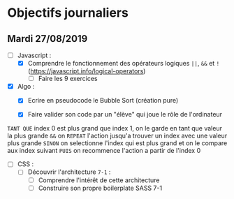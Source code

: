 # Objectifs journaliers

## Mardi 27/08/2019


* [ ] Javascript :
  * [x] Comprendre le fonctionnement des opérateurs logiques `||`, `&&` et `!` (https://javascript.info/logical-operators)
    * [ ] Faire les 9 exercices

* [x] Algo : 
  * [x] Ecrire en pseudocode le Bubble Sort (création pure)
  * [x] Faire valider son code par un "élève" qui joue le rôle de l'ordinateur


`TANT QUE` index 0 est plus grand que index 1, on le garde en tant que valeur la plus grande `&&` on `REPEAT` l'action jusqu'a trouver un index avec une valeur plus grande
    `SINON` on selectionne l'index qui est plus grand et on le compare aux index suivant
`PUIS` on recommence l'action a partir de l'index 0


* [ ] CSS : 
  * [ ] Découvrir l'architecture `7-1` :
    * [ ] Comprendre l'intérêt de cette architecture
    * [ ] Construire son propre boilerplate SASS 7-1
